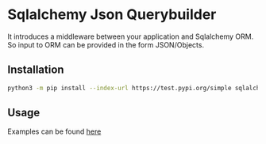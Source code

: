 # Sqlalchemy Json Querybuilder

It introduces a middleware between your application and Sqlalchemy ORM. So input to ORM can be provided in the form JSON/Objects.

## Installation

```sh
python3 -m pip install --index-url https://test.pypi.org/simple sqlalchemy-json-querybuilder
```

## Usage

Examples can be found [here](https://github.com/suyash248/sqlalchemy-json-querybuilder/blob/master/sqlalchemy-json-querybuilder/examples/main.py)
